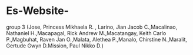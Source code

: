 # Es-Website-
group 3 (Jose, Princess Mikhaela R. , Larino, Jian Jacob C.,Macalinao, Nathaniel H.,Macapagal, Rick Andrew M.,Macatangay, Keith Carlo P.,Magbuhat, Raven Jan O.,Malata, Alethea P.,Manalo, Chirstine N.,Maralit, Gertude Gwyn D.Mission, Paul Nikko D.)

